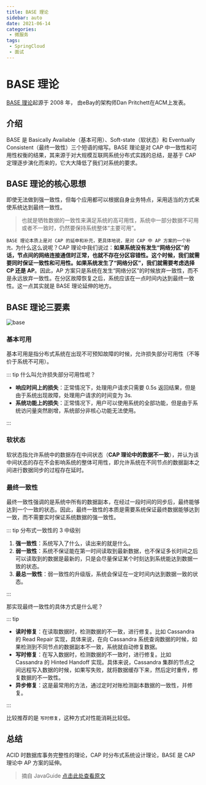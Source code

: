```yaml
---
title: BASE 理论
sidebar: auto
date: 2021-06-14
categories:
 - 微服务
tags:
 - SpringCloud
 - 面试
---
```


# BASE 理论

[BASE 理论](https://dl.acm.org/doi/10.1145/1394127.1394128)起源于 2008 年， 由eBay的架构师Dan Pritchett在ACM上发表。

## 介绍

BASE 是 Basically Available（基本可用）、Soft-state（软状态）和 Eventually Consistent（最终一致性）三个短语的缩写。BASE 理论是对 CAP 中一致性和可用性权衡的结果，其来源于对大规模互联网系统分布式实践的总结，是基于 CAP 定理逐步演化而来的，它大大降低了我们对系统的要求。

## BASE 理论的核心思想

即使无法做到强一致性，但每个应用都可以根据自身业务特点，采用适当的方式来使系统达到最终一致性。

> 也就是牺牲数据的一致性来满足系统的高可用性，系统中一部分数据不可用或者不一致时，仍然要保持系统整体“主要可用”。

`BASE 理论本质上是对 CAP 的延申和补充，更具体地说，是对 CAP 中 AP 方案的一个补充。`为什么这么说呢？CAP 理论中我们说过：**如果系统没有发生“网络分区”的话，节点间的网络连接通信时正常，也就不存在分区容错性。这个时候，我们就需要同时保证一致性和可用性。如果系统发生了“网络分区”，我们就需要考虑选择 CP 还是 AP**。因此，AP 方案只是系统在发生“网络分区”的时候放弃一致性，而不是永远放弃一致性。在分区故障恢复之后，系统应该在一点时间内达到最终一致性。这一点其实就是 BASE 理论延伸的地方。

## BASE 理论三要素

<img :src="$withBase('/img/microservice/theory/base.png')" alt="base" />

### 基本可用

基本可用是指分布式系统在出现不可预知故障的时候，允许损失部分可用性（不等价于系统不可用）。

::: tip 什么叫允许损失部分可用性呢？

* **响应时间上的损失**：正常情况下，处理用户请求只需要 0.5s 返回结果，但是由于系统出现故障，处理用户请求的时间变为 3s.
* **系统功能上的损失**：正常情况下，用户可以使用系统的全部功能，但是由于系统访问量突然剧增，系统部分非核心功能无法使用。

:::

### 软状态

软状态指允许系统中的数据存在中间状态（**CAP 理论中的数据不一致**），并认为该中间状态的存在不会影响系统的整体可用性，即允许系统在不同节点的数据副本之间进行数据同步的过程存在延时。

### 最终一致性

最终一致性强调的是系统中所有的数据副本，在经过一段时间的同步后，最终能够达到一个一致的状态。因此，最终一致性的本质是需要系统保证最终数据能够达到一致，而不需要实时保证系统数据的强一致性。

::: tip 分布式一致性的 3 中级别

1. **强一致性**：系统写入了什么，读出来的就是什么。
2. **弱一致性**：系统不保证能在第一时间读取到最新数据，也不保证多长时间之后可以读取到的数据是最新的，只是会尽量保证某个时刻达到系统能达到数据一致的状态。
3. **最总一致性**：弱一致性的升级版，系统会保证在一定时间内达到数据一致的状态。

:::

那实现最终一致性的具体方式是什么呢？

::: tip

* **读时修复**：在读取数据时，检测数据的不一致，进行修复。比如 Cassandra 的 Read Repair 实现，具体来说，在向  Cassandra 系统查询数据的时候，如果检测到不同节点的数据副本不一致，系统就自动修复数据。
* **写时修复**：在写入数据时，检测数据的不一致时，进行修复。比如 Cassandra 的 Hinted Handoff 实现。具体来说，Cassandra 集群的节点之间远程写入数据的时候，如果写失败，就将数据缓存下来，然后定时重传，修复数据的不一致性。
* **异步修复**：这是最常用的方法，通过定时对账检测副本数据的一致性，并修复。

:::

比较推荐的是 `写时修复`，这种方式对性能消耗比较低。

## 总结

ACID 时数据库事务完整性的理论，CAP 时分布式系统设计理论，BASE 是 CAP 理论中 AP 方案的延伸。

> 摘自 JavaGuide [点击此处查看原文](http://localhost:8085/learning_blog/microservice/theory/distributed/BASE%E7%90%86%E8%AE%BA.html)
